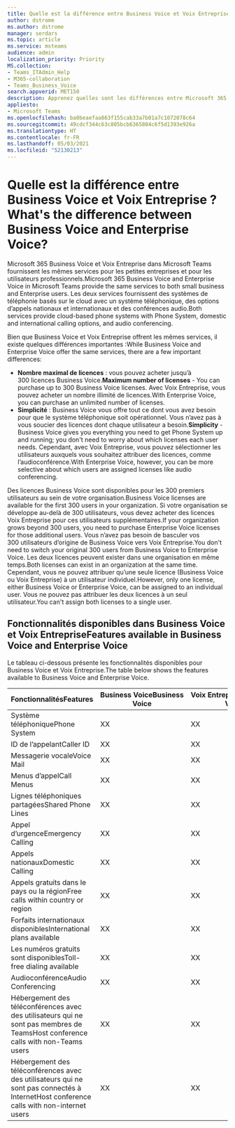 ```yaml
---
title: Quelle est la différence entre Business Voice et Voix Entreprise ?
author: dstrome
ms.author: dstrome
manager: serdars
ms.topic: article
ms.service: msteams
audience: admin
localization_priority: Priority
MS.collection:
- Teams_ITAdmin_Help
- M365-collaboration
- Teams_Business_Voice
search.appverid: MET150
description: Apprenez quelles sont les différences entre Microsoft 365 Voix d'entreprise et Voix d'affaires.
appliesto:
- Microsoft Teams
ms.openlocfilehash: ba0beaefaa863f155cab33a7b01a7c1072078c64
ms.sourcegitcommit: 49cdcf344c63c805bcb6365804c6f5d1393e926a
ms.translationtype: HT
ms.contentlocale: fr-FR
ms.lasthandoff: 05/03/2021
ms.locfileid: "52130213"
---
```

# <a name="whats-the-difference-between-business-voice-and-enterprise-voice"></a><span data-ttu-id="d9430-103">Quelle est la différence entre Business Voice et Voix Entreprise ?</span><span class="sxs-lookup"><span data-stu-id="d9430-103">What's the difference between Business Voice and Enterprise Voice?</span></span>

<span data-ttu-id="d9430-104">Microsoft 365 Business Voice et Voix Entreprise dans Microsoft Teams fournissent les mêmes services pour les petites entreprises et pour les utilisateurs professionnels.</span><span class="sxs-lookup"><span data-stu-id="d9430-104">Microsoft 365 Business Voice and Enterprise Voice in Microsoft Teams provide the same services to both small business and Enterprise users.</span></span> <span data-ttu-id="d9430-105">Les deux services fournissent des systèmes de téléphonie basés sur le cloud avec un système téléphonique, des options d’appels nationaux et internationaux et des conférences audio.</span><span class="sxs-lookup"><span data-stu-id="d9430-105">Both services provide cloud-based phone systems with Phone System, domestic and international calling options, and audio conferencing.</span></span>

<span data-ttu-id="d9430-106">Bien que Business Voice et Voix Entreprise offrent les mêmes services, il existe quelques différences importantes :</span><span class="sxs-lookup"><span data-stu-id="d9430-106">While Business Voice and Enterprise Voice offer the same services, there are a few important differences:</span></span>

- <span data-ttu-id="d9430-107">**Nombre maximal de licences** : vous pouvez acheter jusqu’à 300 licences Business Voice.</span><span class="sxs-lookup"><span data-stu-id="d9430-107">**Maximum number of licenses** - You can purchase up to 300 Business Voice licenses.</span></span> <span data-ttu-id="d9430-108">Avec Voix Entreprise, vous pouvez acheter un nombre illimité de licences.</span><span class="sxs-lookup"><span data-stu-id="d9430-108">With Enterprise Voice, you can purchase an unlimited number of licenses.</span></span>
- <span data-ttu-id="d9430-109">**Simplicité** : Business Voice vous offre tout ce dont vous avez besoin pour que le système téléphonique soit opérationnel. Vous n’avez pas à vous soucier des licences dont chaque utilisateur a besoin.</span><span class="sxs-lookup"><span data-stu-id="d9430-109">**Simplicity** - Business Voice gives you everything you need to get Phone System up and running; you don't need to worry about which licenses each user needs.</span></span> <span data-ttu-id="d9430-110">Cependant, avec Voix Entreprise, vous pouvez sélectionner les utilisateurs auxquels vous souhaitez attribuer des licences, comme l’audioconférence.</span><span class="sxs-lookup"><span data-stu-id="d9430-110">With Enterprise Voice, however, you can be more selective about which users are assigned licenses like audio conferencing.</span></span>

<span data-ttu-id="d9430-111">Des licences Business Voice sont disponibles pour les 300 premiers utilisateurs au sein de votre organisation.</span><span class="sxs-lookup"><span data-stu-id="d9430-111">Business Voice licenses are available for the first 300 users in your organization.</span></span> <span data-ttu-id="d9430-112">Si votre organisation se développe au-delà de 300 utilisateurs, vous devez acheter des licences Voix Entreprise pour ces utilisateurs supplémentaires.</span><span class="sxs-lookup"><span data-stu-id="d9430-112">If your organization grows beyond 300 users, you need to purchase Enterprise Voice licenses for those additional users.</span></span> <span data-ttu-id="d9430-113">Vous n’avez pas besoin de basculer vos 300 utilisateurs d’origine de Business Voice vers Voix Entreprise.</span><span class="sxs-lookup"><span data-stu-id="d9430-113">You don't need to switch your original 300 users from Business Voice to Enterprise Voice.</span></span> <span data-ttu-id="d9430-114">Les deux licences peuvent exister dans une organisation en même temps.</span><span class="sxs-lookup"><span data-stu-id="d9430-114">Both licenses can exist in an organization at the same time.</span></span> <span data-ttu-id="d9430-115">Cependant, vous ne pouvez attribuer qu’une seule licence (Business Voice ou Voix Entreprise) à un utilisateur individuel.</span><span class="sxs-lookup"><span data-stu-id="d9430-115">However, only one license, either Business Voice or Enterprise Voice, can be assigned to an individual user.</span></span> <span data-ttu-id="d9430-116">Vous ne pouvez pas attribuer les deux licences à un seul utilisateur.</span><span class="sxs-lookup"><span data-stu-id="d9430-116">You can't assign both licenses to a single user.</span></span>

## <a name="features-available-in-business-voice-and-enterprise-voice"></a><span data-ttu-id="d9430-117">Fonctionnalités disponibles dans Business Voice et Voix Entreprise</span><span class="sxs-lookup"><span data-stu-id="d9430-117">Features available in Business Voice and Enterprise Voice</span></span>

<span data-ttu-id="d9430-118">Le tableau ci-dessous présente les fonctionnalités disponibles pour Business Voice et Voix Entreprise.</span><span class="sxs-lookup"><span data-stu-id="d9430-118">The table below shows the features available to Business Voice and Enterprise Voice.</span></span>

| <span data-ttu-id="d9430-119">Fonctionnalités</span><span class="sxs-lookup"><span data-stu-id="d9430-119">Features</span></span>                                      | <span data-ttu-id="d9430-120">Business Voice</span><span class="sxs-lookup"><span data-stu-id="d9430-120">Business Voice</span></span> | <span data-ttu-id="d9430-121">Voix Entreprise</span><span class="sxs-lookup"><span data-stu-id="d9430-121">Enterprise Voice</span></span> |
|-----------------------------------------------|----------------|------------------|
| <span data-ttu-id="d9430-122">Système téléphonique</span><span class="sxs-lookup"><span data-stu-id="d9430-122">Phone System</span></span>                                  | <span data-ttu-id="d9430-123">X</span><span class="sxs-lookup"><span data-stu-id="d9430-123">X</span></span>              | <span data-ttu-id="d9430-124">X</span><span class="sxs-lookup"><span data-stu-id="d9430-124">X</span></span>                |
| <span data-ttu-id="d9430-125">ID de l’appelant</span><span class="sxs-lookup"><span data-stu-id="d9430-125">Caller ID</span></span>                                     | <span data-ttu-id="d9430-126">X</span><span class="sxs-lookup"><span data-stu-id="d9430-126">X</span></span>              | <span data-ttu-id="d9430-127">X</span><span class="sxs-lookup"><span data-stu-id="d9430-127">X</span></span>                |
| <span data-ttu-id="d9430-128">Messagerie vocale</span><span class="sxs-lookup"><span data-stu-id="d9430-128">Voice Mail</span></span>                                    | <span data-ttu-id="d9430-129">X</span><span class="sxs-lookup"><span data-stu-id="d9430-129">X</span></span>              | <span data-ttu-id="d9430-130">X</span><span class="sxs-lookup"><span data-stu-id="d9430-130">X</span></span>                |
| <span data-ttu-id="d9430-131">Menus d’appel</span><span class="sxs-lookup"><span data-stu-id="d9430-131">Call Menus</span></span>                                    | <span data-ttu-id="d9430-132">X</span><span class="sxs-lookup"><span data-stu-id="d9430-132">X</span></span>              | <span data-ttu-id="d9430-133">X</span><span class="sxs-lookup"><span data-stu-id="d9430-133">X</span></span>                |
| <span data-ttu-id="d9430-134">Lignes téléphoniques partagées</span><span class="sxs-lookup"><span data-stu-id="d9430-134">Shared Phone Lines</span></span>                            | <span data-ttu-id="d9430-135">X</span><span class="sxs-lookup"><span data-stu-id="d9430-135">X</span></span>              | <span data-ttu-id="d9430-136">X</span><span class="sxs-lookup"><span data-stu-id="d9430-136">X</span></span>                |
| <span data-ttu-id="d9430-137">Appel d’urgence</span><span class="sxs-lookup"><span data-stu-id="d9430-137">Emergency Calling</span></span>                             | <span data-ttu-id="d9430-138">X</span><span class="sxs-lookup"><span data-stu-id="d9430-138">X</span></span>              | <span data-ttu-id="d9430-139">X</span><span class="sxs-lookup"><span data-stu-id="d9430-139">X</span></span>                |
| <span data-ttu-id="d9430-140">Appels nationaux</span><span class="sxs-lookup"><span data-stu-id="d9430-140">Domestic Calling</span></span>                              | <span data-ttu-id="d9430-141">X</span><span class="sxs-lookup"><span data-stu-id="d9430-141">X</span></span>              | <span data-ttu-id="d9430-142">X</span><span class="sxs-lookup"><span data-stu-id="d9430-142">X</span></span>                |
| <span data-ttu-id="d9430-143">Appels gratuits dans le pays ou la région</span><span class="sxs-lookup"><span data-stu-id="d9430-143">Free calls within country or region</span></span>           | <span data-ttu-id="d9430-144">X</span><span class="sxs-lookup"><span data-stu-id="d9430-144">X</span></span>              | <span data-ttu-id="d9430-145">X</span><span class="sxs-lookup"><span data-stu-id="d9430-145">X</span></span>                |
| <span data-ttu-id="d9430-146">Forfaits internationaux disponibles</span><span class="sxs-lookup"><span data-stu-id="d9430-146">International plans available</span></span>                 | <span data-ttu-id="d9430-147">X</span><span class="sxs-lookup"><span data-stu-id="d9430-147">X</span></span>              | <span data-ttu-id="d9430-148">X</span><span class="sxs-lookup"><span data-stu-id="d9430-148">X</span></span>                |
| <span data-ttu-id="d9430-149">Les numéros gratuits sont disponibles</span><span class="sxs-lookup"><span data-stu-id="d9430-149">Toll-free dialing available</span></span>                   | <span data-ttu-id="d9430-150">X</span><span class="sxs-lookup"><span data-stu-id="d9430-150">X</span></span>              | <span data-ttu-id="d9430-151">X</span><span class="sxs-lookup"><span data-stu-id="d9430-151">X</span></span>                |
| <span data-ttu-id="d9430-152">Audioconférence</span><span class="sxs-lookup"><span data-stu-id="d9430-152">Audio Conferencing</span></span>                            | <span data-ttu-id="d9430-153">X</span><span class="sxs-lookup"><span data-stu-id="d9430-153">X</span></span>              | <span data-ttu-id="d9430-154">X</span><span class="sxs-lookup"><span data-stu-id="d9430-154">X</span></span>                |
| <span data-ttu-id="d9430-155">Hébergement des téléconférences avec des utilisateurs qui ne sont pas membres de Teams</span><span class="sxs-lookup"><span data-stu-id="d9430-155">Host conference calls with non-Teams users</span></span>    | <span data-ttu-id="d9430-156">X</span><span class="sxs-lookup"><span data-stu-id="d9430-156">X</span></span>              | <span data-ttu-id="d9430-157">X</span><span class="sxs-lookup"><span data-stu-id="d9430-157">X</span></span>                |
| <span data-ttu-id="d9430-158">Hébergement des téléconférences avec des utilisateurs qui ne sont pas connectés à Internet</span><span class="sxs-lookup"><span data-stu-id="d9430-158">Host conference calls with non-internet users</span></span> | <span data-ttu-id="d9430-159">X</span><span class="sxs-lookup"><span data-stu-id="d9430-159">X</span></span>              | <span data-ttu-id="d9430-160">X</span><span class="sxs-lookup"><span data-stu-id="d9430-160">X</span></span>                |
